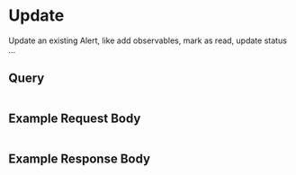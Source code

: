 # Update

Update an existing Alert, like add observables, mark as read, update status ...

## Query

```

```


## Example Request Body

```json

```


## Example Response Body

```json

```